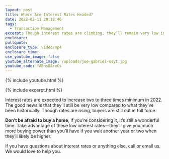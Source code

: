 ```yaml
---
layout: post
title: Where Are Interest Rates Headed?
date: 2022-02-11 20:18:46
tags:
  - Transaction Management
excerpt: Though interest rates are climbing, they’ll remain very low in 2022.
enclosure:
pullquote:
enclosure_type: video/mp4
enclosure_time:
use_youtube_image: false
youtube_alternate_image: /uploads/joe-gabriel-ssyt.jpg
youtube_code: fABns8AreCs
---
```

{% include youtube.html %}

{% include excerpt.html %}

Interest rates are expected to increase two to three times minimum in 2022. The good news is that they’ll still be very low compared to what they’ve been historically. Though rates are rising, buyers are still out in full force.&nbsp;

**Don’t be afraid to buy a home**; if you’re considering it, it’s still a wonderful time. Take advantage of these low interest rates—they’ll give you much more buying power than you’ll have if you wait another year or two when they’ll likely be higher.&nbsp;

If you have questions about interest rates or anything else, call or email us. We would love to help you.

